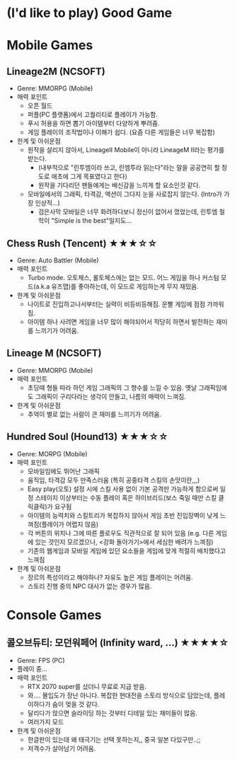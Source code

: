 # (I'd like to play) Good Game

# Mobile Games
## Lineage2M (NCSOFT)
- Genre: MMORPG (Mobile)
- 매력 포인트
  - 오픈 월드
  - 퍼플(PC 플랫폼)에서 고퀄리티로 플레이가 가능함.
  - 푸시 허용을 하면 뽑기 아이템부터 다양하게 뿌려줌.
  - 게임 플레이의 조작법이나 이해가 쉽다. (요즘 다른 게임들은 너무 복잡함)
- 한계 및 아쉬운점
  - 원작을 살리지 않아서, LineageII Mobile이 아니라 LineageM II라는 평가를 받는다.
    - (내부적으로 "린투엠이라 쓰고, 린엠투라 읽는다"라는 말을 공공연히 할 정도로 애초에 그게 목표였다고 한다)
    - 원작을 기다리던 팬들에게는 배신감을 느끼게 할 요소인것 같다.
  - 모바일에서의 그래픽, 타격감, 액션이 그다지 눈을 사로잡지 않는다. (Intro가 가장 인상적...)
    - 검은사막 모바일은 너무 화려하다보니 정신이 없어서 껐었는데, 린투엠 철학이 "Simple is the best"일지도...


## Chess Rush (Tencent) ★★★☆☆
- Genre: Auto Battler (Mobile)
- 매력 포인트
  - Turbo mode. 오토체스, 롤토체스에는 없는 모드. 어느 게임을 하나 커스텀 모드(a.k.a 유즈맵)를 좋아하는데, 이 모드로 게임하는게 무지 재밌음.
- 한계 및 아쉬운점
  - 나이트로 진입하고나서부터는 실력이 비등비등해짐. 운빨 게임에 점점 가까워짐.
  - 아이템 하나 사려면 게임을 너무 많이 해야되어서 적당히 하면서 발전하는 재미를 느끼기가 어려움.
 
 
## Lineage M (NCSOFT)
- Genre: MMORPG (Mobile)
- 매력 포인트
  - 초딩때 형들 따라 하던 게임 그래픽의 그 향수를 느낄 수 있음. 옛날 그래픽임에도 그래픽이 구리다라는 생각이 안들고, 나름의 매력이 느껴짐.
- 한계 및 아쉬운점
  - 추억이 별로 없는 사람이 큰 재미를 느끼기가 어려움.


## Hundred Soul (Hound13) ★★★☆☆
- Genre: MORPG (Mobile)
- 매력 포인트
  - 모바일임에도 뛰어난 그래픽
  - 움직임, 타격감 모두 만족스러움 (특히 공중타격 스킬의 손맛이란,,,)
  - Easy play(오토) 설정 시에 스킬 사용 없이 기본 공격만 가능하게 함으로써 일정 스테이지 이상부터는 수동 플레이 혹은 하이브리드(보스 죽일 때만 스킬 클릭클릭)가 요구됨
  - 아이템의 능력치와 스킬트리가 복잡하지 않아서 게임 초반 진입장벽이 낮게 느껴짐(플레이가 어렵지 않음)
  - 각 버튼의 위치나 그에 따른 플로우도 직관적으로 잘 되어 있음 (e.g. 다른 게임에 있는 것인지 모르겠으나, <강화 돌아가기>에서 세심한 배려가 느껴짐)
  - 기존의 웹게임과 모바일 게임에 있던 요소들을 게임에 맞게 적절히 배치했다고 느껴짐
- 한계 및 아쉬운점
  - 장르의 특성이라고 해야하나? 자유도 높은 게임 플레이는 어려움.
  - 스토리 진행 중의 NPC 대사가 없는 경우가 많음.
  
  


# Console Games

## 콜오브듀티: 모던워페어 (Infinity ward, ...) ★★★★☆
- Genre: FPS (PC)
- 플레이 중...
- 매력 포인트
  - RTX 2070 super를 샀더니 무료로 지급 받음.
  - 와.... 몰입도가 장난 아니다. 복잡한 현대전을 스토리 방식으로 담았는데, 플레이하다가 숨이 멎을 것 같다.
  - 달리다가 앉으면 슬라이딩 하는 것부터 디테일 있는 재미들이 많음.
  - 여러가지 모드
- 한계 및 아쉬운점
  - 한글판이 있는데 왜 태극기는 선택 못하는지,, 중국 일본 다있구만..;;
  - 저격수가 살아남기 어려움.
  
